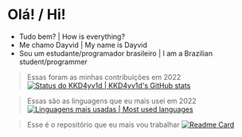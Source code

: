 # Olá! / Hi!

- Tudo bem? | How is everything?
- Me chamo Dayvid | My name is Dayvid
- Sou um estudante/programador brasileiro | I am a Brazilian student/programmer

> Essas foram as minhas contribuições em 2022
> [![Status do KKD4yv1d | KKD4yv1d's GitHub stats](https://github-readme-stats.vercel.app/api?username=kkd4yv1d&count_private=true&show_icons=true&include_all_commits=true&icon_color=5EABFF&title_color=5EABFF&text_color=FFFFFF&bg_color=0D1017&border_color=0D1017)](https://github.com/anuraghazra/github-readme-stats)

> Essas são as linguagens que eu mais usei em 2022
> [![Linguagens mais usadas | Most used languages](https://github-readme-stats.vercel.app/api/top-langs/?username=kkd4yv1d&icon_color=5EABFF&title_color=5EABFF&text_color=FFFFFF&bg_color=0D1017&border_color=0D1017)](https://github.com/anuraghazra/github-readme-stats)

> Esse é o repositório que eu mais vou trabalhar
> [![Readme Card](https://github-readme-stats.vercel.app/api/pin/?username=kkd4yv1d&repo=KServer&icon_color=5EABFF&title_color=5EABFF&text_color=FFFFFF&bg_color=0D1017&border_color=0D1017)](https://github.com/anuraghazra/github-readme-stats)
